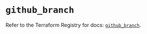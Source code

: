 # `github_branch`

Refer to the Terraform Registry for docs: [`github_branch`](https://registry.terraform.io/providers/integrations/github/6.7.5/docs/resources/branch).
